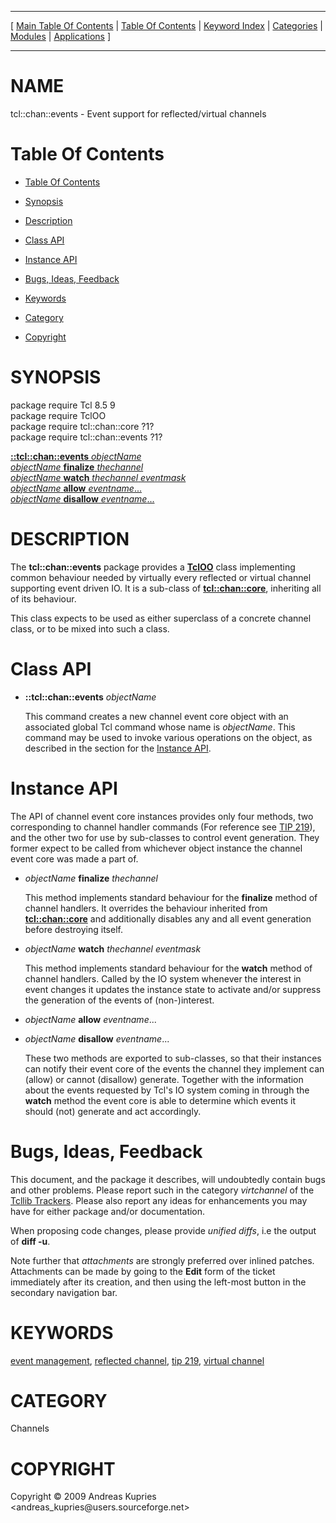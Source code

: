 
[//000000001]: # (tcl::chan::events \- Reflected/virtual channel support)
[//000000002]: # (Generated from file 'events\.man' by tcllib/doctools with format 'markdown')
[//000000003]: # (Copyright &copy; 2009 Andreas Kupries <andreas\_kupries@users\.sourceforge\.net>)
[//000000004]: # (tcl::chan::events\(n\) 1 tcllib "Reflected/virtual channel support")

<hr> [ <a href="../../../../toc.md">Main Table Of Contents</a> &#124; <a
href="../../../toc.md">Table Of Contents</a> &#124; <a
href="../../../../index.md">Keyword Index</a> &#124; <a
href="../../../../toc0.md">Categories</a> &#124; <a
href="../../../../toc1.md">Modules</a> &#124; <a
href="../../../../toc2.md">Applications</a> ] <hr>

# NAME

tcl::chan::events \- Event support for reflected/virtual channels

# <a name='toc'></a>Table Of Contents

  - [Table Of Contents](#toc)

  - [Synopsis](#synopsis)

  - [Description](#section1)

  - [Class API](#section2)

  - [Instance API](#section3)

  - [Bugs, Ideas, Feedback](#section4)

  - [Keywords](#keywords)

  - [Category](#category)

  - [Copyright](#copyright)

# <a name='synopsis'></a>SYNOPSIS

package require Tcl 8\.5 9  
package require TclOO  
package require tcl::chan::core ?1?  
package require tcl::chan::events ?1?  

[__::tcl::chan::events__ *objectName*](#1)  
[*objectName* __finalize__ *thechannel*](#2)  
[*objectName* __watch__ *thechannel* *eventmask*](#3)  
[*objectName* __allow__ *eventname*\.\.\.](#4)  
[*objectName* __disallow__ *eventname*\.\.\.](#5)  

# <a name='description'></a>DESCRIPTION

The __tcl::chan::events__ package provides a
__[TclOO](\.\./\.\./\.\./\.\./index\.md\#tcloo)__ class implementing common
behaviour needed by virtually every reflected or virtual channel supporting
event driven IO\. It is a sub\-class of __[tcl::chan::core](core\.md)__,
inheriting all of its behaviour\.

This class expects to be used as either superclass of a concrete channel class,
or to be mixed into such a class\.

# <a name='section2'></a>Class API

  - <a name='1'></a>__::tcl::chan::events__ *objectName*

    This command creates a new channel event core object with an associated
    global Tcl command whose name is *objectName*\. This command may be used to
    invoke various operations on the object, as described in the section for the
    [Instance API](#section3)\.

# <a name='section3'></a>Instance API

The API of channel event core instances provides only four methods, two
corresponding to channel handler commands \(For reference see [TIP
219](http:/tip\.tcl\.tk/219)\), and the other two for use by sub\-classes to
control event generation\. They former expect to be called from whichever object
instance the channel event core was made a part of\.

  - <a name='2'></a>*objectName* __finalize__ *thechannel*

    This method implements standard behaviour for the __finalize__ method of
    channel handlers\. It overrides the behaviour inherited from
    __[tcl::chan::core](core\.md)__ and additionally disables any and all
    event generation before destroying itself\.

  - <a name='3'></a>*objectName* __watch__ *thechannel* *eventmask*

    This method implements standard behaviour for the __watch__ method of
    channel handlers\. Called by the IO system whenever the interest in event
    changes it updates the instance state to activate and/or suppress the
    generation of the events of \(non\-\)interest\.

  - <a name='4'></a>*objectName* __allow__ *eventname*\.\.\.

  - <a name='5'></a>*objectName* __disallow__ *eventname*\.\.\.

    These two methods are exported to sub\-classes, so that their instances can
    notify their event core of the events the channel they implement can \(allow\)
    or cannot \(disallow\) generate\. Together with the information about the
    events requested by Tcl's IO system coming in through the __watch__
    method the event core is able to determine which events it should \(not\)
    generate and act accordingly\.

# <a name='section4'></a>Bugs, Ideas, Feedback

This document, and the package it describes, will undoubtedly contain bugs and
other problems\. Please report such in the category *virtchannel* of the
[Tcllib Trackers](http://core\.tcl\.tk/tcllib/reportlist)\. Please also report
any ideas for enhancements you may have for either package and/or documentation\.

When proposing code changes, please provide *unified diffs*, i\.e the output of
__diff \-u__\.

Note further that *attachments* are strongly preferred over inlined patches\.
Attachments can be made by going to the __Edit__ form of the ticket
immediately after its creation, and then using the left\-most button in the
secondary navigation bar\.

# <a name='keywords'></a>KEYWORDS

[event management](\.\./\.\./\.\./\.\./index\.md\#event\_management), [reflected
channel](\.\./\.\./\.\./\.\./index\.md\#reflected\_channel), [tip
219](\.\./\.\./\.\./\.\./index\.md\#tip\_219), [virtual
channel](\.\./\.\./\.\./\.\./index\.md\#virtual\_channel)

# <a name='category'></a>CATEGORY

Channels

# <a name='copyright'></a>COPYRIGHT

Copyright &copy; 2009 Andreas Kupries <andreas\_kupries@users\.sourceforge\.net>
